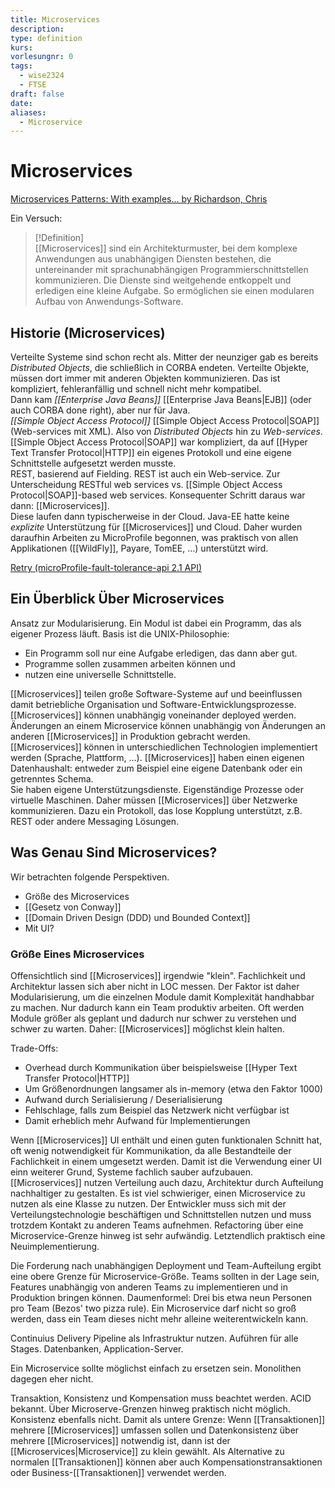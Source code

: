 ```yaml
---
title: Microservices
description: 
type: definition
kurs: 
vorlesungnr: 0
tags:
  - wise2324
  - FTSE
draft: false
date: 
aliases:
  - Microservice
---
```


# Microservices

[Microservices Patterns: With examples... by Richardson, Chris](https://www.amazon.com/Microservices-Patterns-examples-Chris-Richardson/dp/1617294543/ref=sr_1_1?crid=GIS02M8NBJO&keywords=microservices+patterns&qid=1701173922&s=books&sprefix=microservices+pa%2Cstripbooks-intl-ship%2C173&sr=1-1)

Ein Versuch:

> [!Definition]  
> [[Microservices]] sind ein Architekturmuster, bei dem komplexe Anwendungen aus unabhängigen Diensten bestehen, die untereinander mit sprachunabhängigen Programmierschnittstellen kommunizieren. Die Dienste sind weitgehende entkoppelt und erledigen eine kleine Aufgabe. So ermöglichen sie einen modularen Aufbau von Anwendungs-Software.

## Historie (Microservices)

Verteilte Systeme sind schon recht als. Mitter der neunziger gab es bereits *Distributed Objects*, die schließlich in CORBA endeten. Verteilte Objekte, müssen dort immer mit anderen Objekten kommunizieren. Das ist kompliziert, fehleranfällig und schnell nicht mehr kompatibel.  
Dann kam *[[Enterprise Java Beans]]* [[Enterprise Java Beans|EJB]] (oder auch CORBA done right), aber nur für Java.  
*[[Simple Object Access Protocol]]* [[Simple Object Access Protocol|SOAP]] (Web-services mit XML). Also von *Distributed Objects* hin zu *Web-services*. [[Simple Object Access Protocol|SOAP]] war kompliziert, da auf [[Hyper Text Transfer Protocol|HTTP]] ein eigenes Protokoll und eine eigene Schnittstelle aufgesetzt werden musste.  
REST, basierend auf Fielding. REST ist auch ein Web-service. Zur Unterscheidung RESTful web services vs. [[Simple Object Access Protocol|SOAP]]-based web services. Konsequenter Schritt daraus war dann: [[Microservices]].  
Diese laufen dann typischerweise in der Cloud. Java-EE hatte keine *explizite* Unterstützung für [[Microservices]] und Cloud. Daher wurden daraufhin Arbeiten zu MicroProfile begonnen, was praktisch von allen Applikationen ([[WildFly]], Payare, TomEE, …) unterstützt wird.

[Retry (microProfile-fault-tolerance-api 2.1 API)](https://download.eclipse.org/microprofile/microprofile-fault-tolerance-2.1/apidocs/org/eclipse/microprofile/faulttolerance/Retry.html#retryOn--)

## Ein Überblick Über Microservices

Ansatz zur Modularisierung. Ein Modul ist dabei ein Programm, das als eigener Prozess läuft. Basis ist die UNIX-Philosophie:

- Ein Programm soll nur eine Aufgabe erledigen, das dann aber gut.
- Programme sollen zusammen arbeiten können und
- nutzen eine universelle Schnittstelle.

[[Microservices]] teilen große Software-Systeme auf und beeinflussen damit betriebliche Organisation und Software-Entwicklungsprozesse. [[Microservices]] können unabhängig voneinander deployed werden. Änderungen an einem Microservice können unabhängig von Änderungen an anderen [[Microservices]] in Produktion gebracht werden.  
[[Microservices]] können in unterschiedlichen Technologien implementiert werden (Sprache, Plattform, …). [[Microservices]] haben einen eigenen Datenhaushalt: entweder zum Beispiel eine eigene Datenbank oder ein getrenntes Schema.  
Sie haben eigene Unterstützungsdienste. Eigenständige Prozesse oder virtuelle Maschinen. Daher müssen [[Microservices]] über Netzwerke kommunizieren. Dazu ein Protokoll, das lose Kopplung unterstützt, z.B. REST oder andere Messaging Lösungen.

## Was Genau Sind Microservices?

Wir betrachten folgende Perspektiven.

- Größe des Microservices
- [[Gesetz von Conway]]
- [[Domain Driven Design (DDD) und Bounded Context]]
- Mit UI?

### Größe Eines Microservices

Offensichtlich sind [[Microservices]] irgendwie "klein". Fachlichkeit und Architektur lassen sich aber nicht in LOC messen. Der Faktor ist daher Modularisierung, um die einzelnen Module damit Komplexität handhabbar zu machen. Nur dadurch kann ein Team produktiv arbeiten. Oft werden Module größer als geplant und dadurch nur schwer zu verstehen und schwer zu warten. Daher: [[Microservices]] möglichst klein halten.

Trade-Offs:  

- Overhead durch Kommunikation über beispielsweise [[Hyper Text Transfer Protocol|HTTP]]
- Um Größenordnungen langsamer als in-memory (etwa den Faktor 1000)
- Aufwand durch Serialisierung / Deserialisierung
- Fehlschlage, falls zum Beispiel das Netzwerk nicht verfügbar ist
- Damit erheblich mehr Aufwand für Implementierungen

Wenn [[Microservices]] UI enthält und einen guten funktionalen Schnitt hat, oft wenig notwendigkeit für Kommunikation, da alle Bestandteile der Fachlichkeit in einem umgesetzt werden. Damit ist die Verwendung einer UI einn weiterer Grund, Systeme fachlich sauber aufzubauen.  
[[Microservices]] nutzen Verteilung auch dazu, Architektur durch Aufteilung nachhaltiger zu gestalten. Es ist viel schwieriger, einen Microservice zu nutzen als eine Klasse zu nutzen. Der Entwickler muss sich mit der Verteilungstechnologie beschäftigen und Schnittstellen nutzen und muss trotzdem Kontakt zu anderen Teams aufnehmen. Refactoring über eine Microservice-Grenze hinweg ist sehr aufwändig. Letztendlich praktisch eine Neuimplementierung.

Die Forderung nach unabhängigen Deployment und Team-Aufteilung ergibt eine obere Grenze für Microservice-Größe. Teams sollten in der Lage sein, Features unabhängig von anderen Teams zu implementieren und in Produktion bringen können. Daumenformel: Drei bis etwa neun Personen pro Team (Bezos' two pizza rule). Ein Microservice darf nicht so groß werden, dass ein Team dieses nicht mehr alleine weiterentwickeln kann.

Continuius Delivery Pipeline als Infrastruktur nutzen. Auführen für alle Stages. Datenbanken, Application-Server.

Ein Microservice sollte möglichst einfach zu ersetzen sein. Monolithen dagegen eher nicht.

Transaktion, Konsistenz und Kompensation muss beachtet werden. ACID bekannt. Über Microserve-Grenzen hinweg praktisch nicht möglich. Konsistenz ebenfalls nicht. Damit als untere Grenze: Wenn [[Transaktionen]] mehrere [[Microservices]] umfassen sollen und Datenkonsistenz über mehrere [[Microservices]] notwendig ist, dann ist der [[Microservices|Microservice]] zu klein gewählt. Als Alternative zu normalen [[Transaktionen]] können aber auch Kompensationstransaktionen oder Business-[[Transaktionen]] verwendet werden.